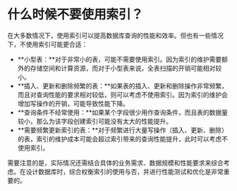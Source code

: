 # 什么时候不要使用索引？

在大多数情况下，使用索引可以提高数据库查询的性能和效率。但也有一些情况下，不使用索引可能更合适：

+ **小型表：**对于非常小的表，可能不需要使用索引。因为索引的维护需要额外的存储空间和计算资源，而对于小型表来说，全表扫描的开销可能相对较小。
+ **插入、更新和删除频繁的表：**如果表的插入、更新和删除操作非常频繁，而且对查询性能的要求相对较低，则可以考虑不使用索引。因为索引的维护会增加写操作的开销，可能导致性能下降。
+ **查询条件不经常使用：**如果某个字段很少用作查询条件，而且表的数据量较小，那么为该字段创建索引可能没有太大的性能提升。
+ **需要频繁更新索引的表：**对于频繁进行大量写操作（插入、更新、删除）的表，索引的维护成本可能会超过索引带来的查询性能提升，此时可以考虑不使用索引。

需要注意的是，实际情况还需结合具体的业务需求、数据规模和性能要求来综合考虑。在设计数据库时，综合权衡索引的使用与否，并进行性能测试和优化是非常重要的。


